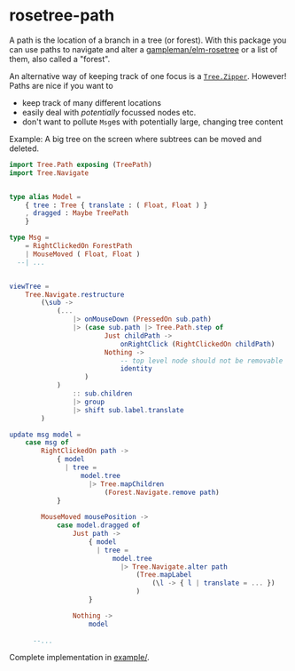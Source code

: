 # rosetree-path

A path is the location of a branch in a tree (or forest).
With this package you can use paths to navigate and alter
a [gampleman/elm-rosetree](https://package.elm-lang.org/packages/gampleman/elm-rosetree/latest/) or a list of them, also called a "forest".

An alternative way of
keeping track of one focus is a [`Tree.Zipper`](https://package.elm-lang.org/packages/gampleman/elm-rosetree/latest/Tree-Zipper).
However! Paths are nice if you want to
- keep track of many different locations
- easily deal with _potentially_ focussed nodes etc.
- don't want to pollute `Msg`es with potentially large, changing tree content

Example: A big tree on the screen where subtrees can be moved and deleted.

```elm
import Tree.Path exposing (TreePath)
import Tree.Navigate


type alias Model =
    { tree : Tree { translate : ( Float, Float ) }
    , dragged : Maybe TreePath
    }

type Msg =
    = RightClickedOn ForestPath
    | MouseMoved ( Float, Float )
  --| ...


viewTree =
    Tree.Navigate.restructure
        (\sub ->
            (...
                |> onMouseDown (PressedOn sub.path)
                |> (case sub.path |> Tree.Path.step of
                        Just childPath ->
                            onRightClick (RightClickedOn childPath)
                        Nothing ->
                            -- top level node should not be removable
                            identity
                   )
            )
                :: sub.children
                |> group
                |> shift sub.label.translate
        )

update msg model =
    case msg of
        RightClickedOn path ->
            { model
              | tree =
                  model.tree
                    |> Tree.mapChildren
                        (Forest.Navigate.remove path)
            }
        
        MouseMoved mousePosition ->
            case model.dragged of
                Just path ->
                    { model
                      | tree =
                          model.tree
                            |> Tree.Navigate.alter path
                                (Tree.mapLabel
                                    (\l -> { l | translate = ... })
                                )
                    }

                Nothing ->
                    model
        
      --...
```

Complete implementation in [example/](https://github.com/MackeyRMS/rosetree-path/tree/master/example/).

